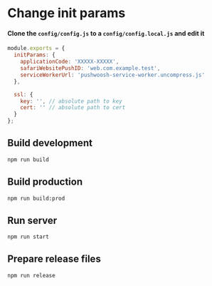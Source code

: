 # Change init params

#### Clone the `config/config.js` to a `config/config.local.js` and edit it

```js
module.exports = {
  initParams: {
    applicationCode: 'XXXXX-XXXXX',
    safariWebsitePushID: 'web.com.example.test',
    serviceWorkerUrl: 'pushwoosh-service-worker.uncompress.js'
  },

  ssl: {
    key: '', // absolute path to key
    cert: '' // absolute path to cert
  }
};
```

## Build development

```bash
npm run build
```

## Build production

```bash
npm run build:prod
```

## Run server

```bash
npm run start
```

## Prepare release files

```bash
npm run release
```
